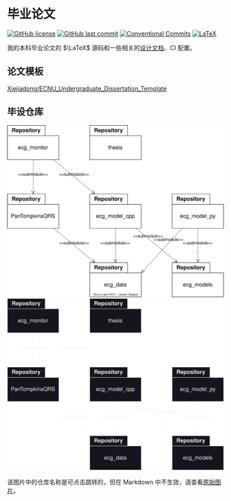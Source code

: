 # 毕业论文

[![GitHub license](https://img.shields.io/github/license/ccxxxi/thesis)](LICENSE)
[![GitHub last commit](https://img.shields.io/github/last-commit/ccxxxi/thesis)](https://github.com/CCXXXI/thesis/commits)
[![Conventional Commits](https://img.shields.io/badge/Conventional%20Commits-1.0.0-%23FE5196?logo=conventionalcommits&logoColor=white)](https://conventionalcommits.org)
[![LaTeX](https://img.shields.io/badge/LaTeX-008080?logo=LaTeX)](https://www.latex-project.org)

我的本科毕业论文的 $\LaTeX$ 源码和一些相关的[设计文档](https://github.com/CCXXXI/thesis/wiki)、CI 配置。

## 论文模板

[Xiejiadong/ECNU_Undergraduate_Dissertation_Template](https://github.com/Xiejiadong/ECNU_Undergraduate_Dissertation_Template)

## 毕设仓库

![repositories](https://raw.githubusercontent.com/CCXXXI/thesis/main/assets/repositories.drawio.svg#gh-light-mode-only)
![repositories](https://raw.githubusercontent.com/CCXXXI/thesis/main/assets/repositories.drawio.dark.svg#gh-dark-mode-only)

该图片中的仓库名称是可点击跳转的，但在 Markdown 中不生效，请查看[原始图片](https://raw.githubusercontent.com/CCXXXI/thesis/main/assets/repositories.drawio.svg)。
